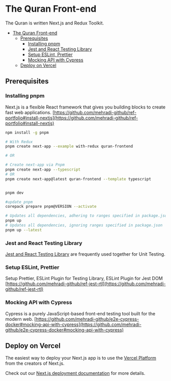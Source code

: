 # The Quran Front-end

The Quran is written Next.js and Redux Toolkit.

- [The Quran Front-end](#the-quran-front-end)
  - [Prerequisites](#prerequisites)
    - [Installing pnpm](#installing-pnpm)
    - [Jest and React Testing Library](#jest-and-react-testing-library)
    - [Setup ESLint, Prettier](#setup-eslint-prettier)
    - [Mocking API with Cypress](#mocking-api-with-cypress)
  - [Deploy on Vercel](#deploy-on-vercel)

## Prerequisites

### Installing pnpm

Next.js is a flexible React framework that gives you building blocks to create fast web applications. [https://github.com/mehradi-github/ref-portfolio#install-nextjs](https://github.com/mehradi-github/ref-portfolio#install-nextjs)

```sh
npm install -g pnpm

# With Redux
pnpm create next-app --example with-redux quran-frontend

# OR

# Create next-app via Pnpm
pnpm create next-app --typescript
# OR
pnpm create next-app@latest quran-frontend --template typescript


pnpm dev

#update pnpm
corepack prepare pnpm@VERSION --activate

# Updates all dependencies, adhering to ranges specified in package.json
pnpm up
# Updates all dependencies, ignoring ranges specified in package.json
pnpm up --latest

```

### Jest and React Testing Library

[Jest and React Testing Library](https://nextjs.org/docs/pages/building-your-application/optimizing/testing#jest-and-react-testing-library) are frequently used together for Unit Testing.

### Setup ESLint, Prettier

Setup Prettier, ESLint Plugin for Testing Library, ESLint Plugin for Jest DOM
[https://github.com/mehradi-github/ref-jest-rtl](https://github.com/mehradi-github/ref-jest-rtl)

### Mocking API with Cypress

Cypress is a purely JavaScript-based front-end testing tool built for the modern web.
[https://github.com/mehradi-github/e2e-cypress-docker#mocking-api-with-cypress](https://github.com/mehradi-github/e2e-cypress-docker#mocking-api-with-cypress)

## Deploy on Vercel

The easiest way to deploy your Next.js app is to use the [Vercel Platform](https://vercel.com/new?utm_medium=default-template&filter=next.js&utm_source=create-next-app&utm_campaign=create-next-app-readme) from the creators of Next.js.

Check out our [Next.js deployment documentation](https://nextjs.org/docs/deployment) for more details.
